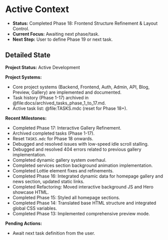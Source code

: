 # Active Context

*   **Status:** Completed Phase 18: Frontend Structure Refinement & Layout Control.
*   **Current Focus:** Awaiting next phase/task.
*   **Next Step:** User to define Phase 19 or next task.

## Detailed State

**Project Status:** Active Development

**Project Systems:**
*   Core project systems (Backend, Frontend, Auth, Admin, API, Blog, Preview, Gallery) are implemented and documented.
*   Task history (Phase 1-17) archived in @file:docs/archived_tasks_phase_1_to_17.md.
*   Active task list: @file:TASKS.mdc (reset for Phase 18+).

**Recent Milestones:**
*   Completed Phase 17: Interactive Gallery Refinement.
*   Archived completed tasks (Phase 1-17).
*   Reset `TASKS.mdc` for Phase 18 onwards.
*   Debugged and resolved issues with low-speed idle scroll stalling.
*   Debugged and resolved 404 errors related to previous gallery implementation.
*   Completed dynamic gallery system overhaul.
*   Completed services section background animation implementation.
*   Completed Lottie element fixes and refinements.
*   Completed Phase 16: Integrated dynamic data for homepage gallery and news section, updated static links.
*   Completed Refactoring: Moved interactive background JS and Hero showcase HTML.
*   Completed Phase 15: Styled all homepage sections.
*   Completed Phase 14: Translated base HTML structure and integrated global CSS variables.
*   Completed Phase 13: Implemented comprehensive preview mode.

**Pending Actions:**
*   Await next task definition from the user.
